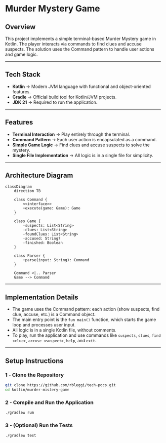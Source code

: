 # **Murder Mystery Game**

## **Overview**

This project implements a simple terminal-based Murder Mystery game in Kotlin. The player interacts via commands to find clues and accuse suspects. The solution uses the Command pattern to handle user actions and game logic.

---

## **Tech Stack**

- **Kotlin** → Modern JVM language with functional and object-oriented features.
- **Gradle** → Official build tool for Kotlin/JVM projects.
- **JDK 21** → Required to run the application.

---

## **Features**

- **Terminal Interaction** → Play entirely through the terminal.
- **Command Pattern** → Each user action is encapsulated as a command.
- **Simple Game Logic** → Find clues and accuse suspects to solve the mystery.
- **Single File Implementation** → All logic is in a single file for simplicity.

---

## **Architecture Diagram**

```mermaid
classDiagram
    direction TB

    class Command {
        <<interface>>
        +execute(game: Game): Game
    }

    class Game {
        -suspects: List<String>
        -clues: List<String>
        -foundClues: List<String>
        -accused: String?
        -finished: Boolean
    }

    class Parser {
        +parse(input: String): Command
    }

    Command <|.. Parser
    Game --> Command
```

---

## **Implementation Details**

- The game uses the Command pattern: each action (show suspects, find clue, accuse, etc.) is a Command object.
- The main entry point is the `fun main()` function, which starts the game loop and processes user input.
- All logic is in a single Kotlin file, without comments.
- To play, run the application and use commands like `suspects`, `clues`, `find <clue>`, `accuse <suspect>`, `help`, and `exit`.

---

## **Setup Instructions**

### **1️ - Clone the Repository**

```bash
git clone https://github.com/rbleggi/tech-pocs.git
cd kotlin/murder-mistery-game
```

### **2️ - Compile and Run the Application**

```bash
./gradlew run
```

### **3️ - (Optional) Run the Tests**

```bash
./gradlew test
```
